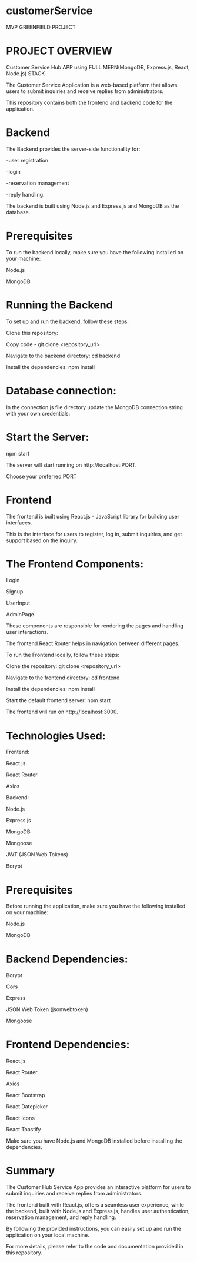 # customerService

MVP GREENFIELD PROJECT

# PROJECT OVERVIEW

Customer Service Hub APP using FULL MERN(MongoDB, Express.js, React, Node.js) STACK

The Customer Service Application is a web-based platform that allows users to submit inquiries and receive replies from administrators.


This repository contains both the frontend and backend code for the application.


# Backend

The Backend provides the server-side functionality for:

-user registration

-login

-reservation management

-reply handling.


The backend is built using Node.js and Express.js and MongoDB as the database.


# Prerequisites

To run the backend locally, make sure you have the following installed on your machine:

Node.js

MongoDB


# Running the Backend

To set up and run the backend, follow these steps:

Clone this repository:

Copy code - git clone <repository_url>

Navigate to the backend directory: cd backend

Install the dependencies: npm install

# Database connection:

In the connection.js file directory update the MongoDB connection string with your own credentials:


# Start the Server:

npm start

The server will start running on http://localhost:PORT.

Choose your preferred PORT


# Frontend

The frontend is built using React.js - JavaScript library for building user interfaces.

This is the interface for users to register, log in, submit inquiries, and get support based on the inquiry.


# The Frontend Components:

Login

Signup

UserInput

AdminPage.


These components are responsible for rendering the pages and handling user interactions.


The frontend React Router helps in navigation between different pages.


To run the Frontend locally, follow these steps:

Clone the repository: git clone <repository_url>

Navigate to the frontend directory: cd frontend

Install the dependencies: npm install

Start the default frontend server: npm start

The frontend will run on http://localhost:3000.


# Technologies Used:

Frontend:

React.js

React Router

Axios


Backend:

Node.js

Express.js

MongoDB

Mongoose

JWT (JSON Web Tokens)

Bcrypt


# Prerequisites

Before running the application, make sure you have the following installed on your machine:


Node.js

MongoDB


# Backend Dependencies:

Bcrypt

Cors

Express

JSON Web Token (jsonwebtoken)

Mongoose


# Frontend Dependencies:

React.js

React Router

Axios

React Bootstrap

React Datepicker

React Icons

React Toastify


Make sure you have Node.js and MongoDB installed before installing the dependencies.


# Summary

The Customer Hub Service App provides an interactive platform for users to submit inquiries and receive replies from administrators.


The frontend built with React.js, offers a seamless user experience, while the backend, built with Node.js and Express.js, handles user authentication, reservation management, and reply handling.


By following the provided instructions, you can easily set up and run the application on your local machine.


For more details, please refer to the code and documentation provided in this repository.

